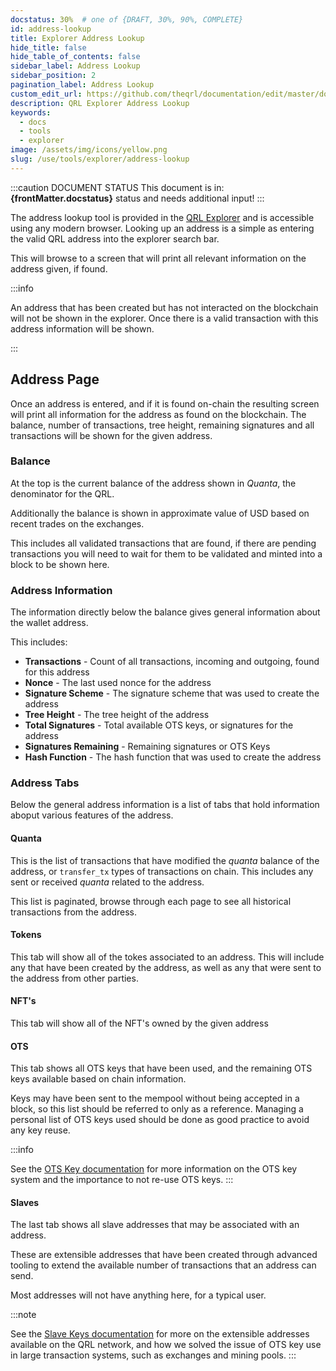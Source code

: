 ```yaml
---
docstatus: 30%  # one of {DRAFT, 30%, 90%, COMPLETE}
id: address-lookup
title: Explorer Address Lookup
hide_title: false
hide_table_of_contents: false
sidebar_label: Address Lookup
sidebar_position: 2
pagination_label: Address Lookup
custom_edit_url: https://github.com/theqrl/documentation/edit/master/docs/basics/what-is-qrl.md
description: QRL Explorer Address Lookup
keywords:
  - docs
  - tools
  - explorer
image: /assets/img/icons/yellow.png
slug: /use/tools/explorer/address-lookup
---
```



:::caution DOCUMENT STATUS 
<span>This document is in: <b>{frontMatter.docstatus}</b> status and needs additional input!</span>
:::


The address lookup tool is provided in the [QRL Explorer](https://explorer.theqrl.org) and is accessible using any modern browser. Looking up an address is a simple as entering the valid QRL address into the explorer search bar.

This will browse to a screen that will print all relevant information on the address given, if found.

:::info

An address that has been created but has not interacted on the blockchain will not be shown in the explorer. Once there is a valid transaction with this address information will be shown.

:::


## Address Page

Once an address is entered, and if it is found on-chain the resulting screen will print all information for the address as found on the blockchain. The balance, number of transactions, tree height, remaining signatures and all transactions will be shown for the given address.

### Balance

At the top is the current balance of the address shown in $Quanta$, the denominator for the QRL.

Additionally the balance is shown in approximate value of USD based on recent trades on the exchanges.

This includes all validated transactions that are found, if there are pending transactions you will need to wait for them to be validated and minted into a block to be shown here.

### Address Information

The information directly below the balance gives general information about the wallet address.

This includes:

- **Transactions** - Count of all transactions, incoming and outgoing, found for this address
- **Nonce** - The last used nonce for the address
- **Signature Scheme** - The signature scheme that was used to create the address 
- **Tree Height** - The tree height of the address
- **Total Signatures** - Total available OTS keys, or signatures for the address
- **Signatures Remaining** - Remaining signatures or OTS Keys
- **Hash Function** - The hash function that was used to create the address

### Address Tabs

Below the general address information is a list of tabs that hold information aboput various features of the address. 

#### Quanta

This is the list of transactions that have modified the $quanta$ balance of the address, or `transfer_tx` types of transactions on chain. This includes any sent or received $quanta$ related to the address.

This list is paginated, browse through each page to see all historical transactions from the address. 

#### Tokens

This tab will show all of the tokes associated to an address. This will include any that have been created by the address, as well as any that were sent to the address from other parties.

#### NFT's

This tab will show all of the NFT's owned by the given address

#### OTS

This tab shows all OTS keys that have been used, and the remaining OTS keys available based on chain information.

Keys may have been sent to the mempool without being accepted in a block, so this list should be referred to only as a reference. Managing a personal list of OTS keys used should be done as good practice to avoid any key reuse.

:::info

See the [OTS Key documentation](/learn/ots-keys) for more information on the OTS key system and the importance to not re-use OTS keys.
:::


#### Slaves

The last tab shows all slave addresses that may be associated with an address.

These are extensible addresses that have been created through advanced tooling to extend the available number of transactions that an address can send. 

Most addresses will not have anything here, for a typical user.

:::note

See the [Slave Keys documentation](/build/address/slave-keys) for more on the extensible addresses available on the QRL network, and how we solved the issue of OTS key use in large transaction systems, such as exchanges and mining pools.
:::

